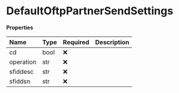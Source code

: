 # DefaultOftpPartnerSendSettings

**Properties**

| Name      | Type | Required | Description |
| :-------- | :--- | :------- | :---------- |
| cd        | bool | ❌       |             |
| operation | str  | ❌       |             |
| sfiddesc  | str  | ❌       |             |
| sfiddsn   | str  | ❌       |             |

